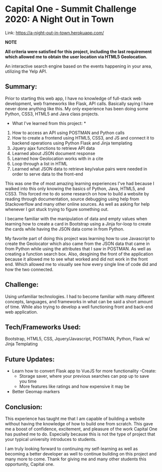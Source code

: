 # Capital One - Summit Challenge 2020: A Night Out in Town

Link:  https://a-night-out-in-town.herokuapp.com/

**NOTE**

**All criteria were satisfied for this project, including the last requirement which allowed me to obtain the user location via HTML5 Geolocation.**

An interactive search engine based on the events happening in your area, utilizing the Yelp API. 

## Summary:

Prior to starting this web app, I have no knowledge of full-stack web development, web frameworks like Flask, API calls. Basically saying I have never done anything like this. My only experience has been doing some Python, CSS3, HTML5 and Java class projects.

* What I've learned from this project: *

1. How to access an API using POSTMAN and Python calls
2. How to create a frontend using HTML5, CSS3, and JS and connect it to backend operations using Python Flask and Jinja templating 
3. Jquery ajax functions to retrieve API data
4. Learned about JSON document response
5. Learned how Geolocation works with in a cite
6. Loop through a list in HTML
7. Learned what JSON data to retrieve key/value pairs were needed in order to serve data to the front-end

This was one the of most amazing learning experiences I've had because I walked into this only knowing the basics of Python, Java, HTML5, and CSS3. This forced me to do some research on how to build a website by reading through documentation, source debugging using help from Stackoverflow and many other online sources. As well as asking for help whenever I got stuck trying to figure something out.

I became familiar with the manipulation of data and empty values when learning how to create a card in Bootstrap using a Jinja for-loop to create the cards while having the JSON data come in from Python.

My favorite part of doing this project was learning how to use Javascript to create the Geolocator which also came from the JSON data that came in from Python while using the attributes that I saw in POSTMAN. As well as creating a function search box. Also,  desgining the front of the application because it allowed me to see what worked and did not work in the front end. Which allowed me to visually see how every single line of code did and how the two connected. 

## Challenge:

Using unfamiliar technologies. I had to become familiar with many different concepts, languages, and frameworks in what can be said a short amount of time. While also trying to develop a well functioning front and back-end web application.

## Tech/Frameworks Used: 
Bootstrap,
HTML5, CSS, Jquery/Javascript,
POSTMAN,
Python,
Flask w/ Jinja Templating

## Future Updates:
- Learn how to convert Flask app to VueJS for more functionality 
-Create:
  - Storage saver, where your previous searches can pop up to save you     time
  - More features like ratings and how expensive it may be
 - Better Geomap markers
 
## Conclusion: 
This experience has taught me that I am capable of building a website without having the knowledge of how to build one from scratch. This gave me a boost of confidence, excitement, and pleasure of the work Capital One has pushed me to do. Especially because this is not the type of project that your typical university introduces to students.

I am truly looking forward to continuing my self-learning as well as becoming a better developer as well to continue building on this project and many more to come. Thank for giving me and many other students this opportunity, Capital one.
